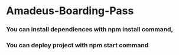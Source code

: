 ﻿# Amadeus-Boarding-Pass

### You can install dependiences with npm install command,

### You can deploy project with npm start command
